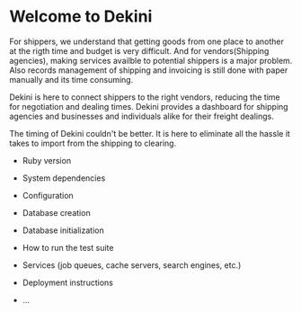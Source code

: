 # Welcome to Dekini

For shippers, we understand that getting goods from one place to another at the rigth time and budget is very difficult. And for vendors(Shipping agencies), making services availble to potential shippers is a major problem. Also records management of shipping and invoicing is still done with paper manually and its time consuming.

Dekini is here to connect shippers to the right vendors, reducing the time for negotiation and dealing times. Dekini provides a dashboard for shipping agencies and businesses and individuals alike for their freight dealings.

The timing of Dekini couldn't be better. It is here to eliminate all the hassle it takes to import from the shipping to clearing.

* Ruby version

* System dependencies

* Configuration

* Database creation

* Database initialization

* How to run the test suite

* Services (job queues, cache servers, search engines, etc.)

* Deployment instructions

* ...


